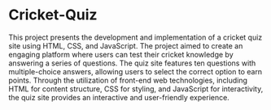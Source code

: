 # Cricket-Quiz

This project presents the development and implementation of a cricket quiz site using HTML, CSS, and JavaScript. The project aimed to create an engaging platform where users can test their cricket knowledge by answering a series of questions. The quiz site features ten questions with multiple-choice answers, allowing users to select the correct option to earn points. Through the utilization of front-end web technologies, including HTML for content structure, CSS for styling, and JavaScript for interactivity, the quiz site provides an interactive and user-friendly experience.
